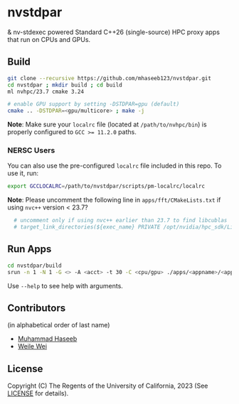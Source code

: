 # nvstdpar
 & nv-stdexec powered Standard C++26 (single-source) HPC proxy apps that run on CPUs and GPUs.

## Build

```bash
git clone --recursive https://github.com/mhaseeb123/nvstdpar.git
cd nvstdpar ; mkdir build ; cd build
ml nvhpc/23.7 cmake 3.24

# enable GPU support by setting -DSTDPAR=gpu (default)
cmake .. -DSTDPAR=<gpu/multicore> ; make -j
```

**Note**: Make sure your `localrc` file (located at `/path/to/nvhpc/bin`) is properly configured to `GCC >= 11.2.0` paths.

### NERSC Users
You can also use the pre-configured `localrc` file included in this repo. To use it, run:

```bash
export GCCLOCALRC=/path/to/nvstdpar/scripts/pm-localrc/localrc
```

**Note**: Please uncomment the following line in `apps/fft/CMakeLists.txt` if using `nvc++` version < 23.7?

```bash
  # uncomment only if using nvc++ earlier than 23.7 to find libcublas
  # target_link_directories(${exec_name} PRIVATE /opt/nvidia/hpc_sdk/Linux_x86_64/23.1/math_libs/lib64)
```

## Run Apps

```bash
cd nvstdpar/build
srun -n 1 -N 1 -G <> -A <acct> -t 30 -C <cpu/gpu> ./apps/<appname>/<appname> [ARGS]
```

Use `--help` to see help with arguments.

## Contributors
(in alphabetical order of last name)
- [Muhammad Haseeb](https://nersc.gov/muhammad-haseeb)
- [Weile Wei](https://nersc.gov/weile-wei)

## License
Copyright (C) The Regents of the University of California, 2023 (See [LICENSE](LICENSE) for details).
